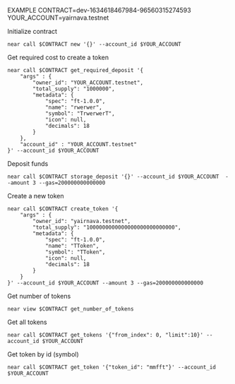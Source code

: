 EXAMPLE
CONTRACT=dev-1634618467984-96560315274593
YOUR_ACCOUNT=yairnava.testnet

Initialize contract

    near call $CONTRACT new '{}' --account_id $YOUR_ACCOUNT 

Get required cost to create a token

    near call $CONTRACT get_required_deposit '{                    
        "args" : {
            "owner_id": "YOUR_ACCOUNT.testnet",
            "total_supply": "1000000",
            "metadata": {
                "spec": "ft-1.0.0",
                "name": "rwerwer",
                "symbol": "TrwerwerT",
                "icon": null,
                "decimals": 18
            }
        },
        "account_id" : "YOUR_ACCOUNT.testnet"
    }' --account_id $YOUR_ACCOUNT

Deposit funds

    near call $CONTRACT storage_deposit '{}' --account_id $YOUR_ACCOUNT  --amount 3 --gas=200000000000000  

Create a new token

    near call $CONTRACT create_token '{                    
        "args" : {
            "owner_id": "yairnava.testnet",
            "total_supply": "1000000000000000000000000000",
            "metadata": {
                "spec": "ft-1.0.0",
                "name": "TToken",
                "symbol": "TToken",
                "icon": null,
                "decimals": 18
            }
        }
    }' --account_id $YOUR_ACCOUNT --amount 3 --gas=200000000000000

Get number of tokens

    near view $CONTRACT get_number_of_tokens

Get all tokens

    near call $CONTRACT get_tokens '{"from_index": 0, "limit":10}' --account_id $YOUR_ACCOUNT

Get token by id (symbol)

    near call $CONTRACT get_token '{"token_id": "mmfft"}' --account_id $YOUR_ACCOUNT